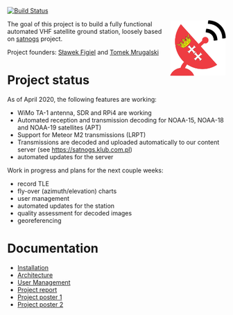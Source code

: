 [![Build Status](https://travis-ci.org/gut-space/satnogs.svg?branch=master)](https://travis-ci.org/gut-space/satnogs)

<img align="right" width="128" height="128" src="https://github.com/gut-space/satnogs/blob/master/doc/logo.png">

The goal of this project is to build a fully functional automated VHF satellite ground station, loosely based on [satnogs](https://satnogs.org) project.

Project founders: [Sławek Figiel](https://github.com/fivitti) and [Tomek Mrugalski](https://github.com/tomaszmrugalski/)

# Project status

As of April 2020, the following features are working:

- WiMo TA-1 antenna, SDR and RPi4 are working
- Automated reception and transmission decoding for NOAA-15, NOAA-18 and NOAA-19 satellites (APT)
- Support for Meteor M2 transmissions (LRPT)
- Transmissions are decoded and uploaded automatically to our content server (see https://satnogs.klub.com.pl)
- automated updates for the server

Work in progress and plans for the next couple weeks:

- record TLE
- fly-over (azimuth/elevation) charts
- user management
- automated updates for the station
- quality assessment for decoded images
- georeferencing

# Documentation

- [Installation](doc/install.md)
- [Architecture](doc/arch.md)
- [User Management](doc/users.md)
- [Project report](doc/prototype-phase/satnogs-gdn-report.pdf)
- [Project poster 1](doc/prototype-phase/poster1-pl.jpg)
- [Project poster 2](doc/prototype-phase/poster2-en.jpg)
